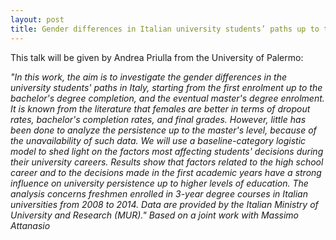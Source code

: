 ```yaml
---
layout: post 
title: Gender differences in Italian university students’ paths up to the master’s degree enrolment
---
```


This talk will be given by Andrea Priulla from the University of Palermo:

<em>
"In this work, the aim is to investigate the gender differences in the university students' paths in Italy, starting from the first enrolment up to the bachelor's degree completion, and the eventual master's degree enrolment. It is known from the literature that females are better in terms of dropout rates, bachelor's completion rates, and final grades. However, little has been done to analyze the persistence up to the master's level, because of the unavailability of such data. We will use a baseline-category logistic model to shed light on the factors most affecting students' decisions during their university careers. Results show that factors related to the high school career and to the decisions made in the first academic years have a strong influence on university persistence up to higher levels of education. The analysis concerns freshmen enrolled in 3-year degree courses in Italian universities from 2008 to 2014. Data are provided by the Italian Ministry of University and Research (MUR)."
</em>

<em>
Based on a joint work with Massimo Attanasio
</em>
